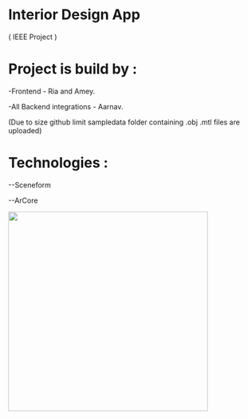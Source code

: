 # Interior Design App
( IEEE Project )

# Project is build by :

-Frontend - Ria and Amey.

-All Backend integrations - Aarnav.

(Due to size github limit sampledata folder containing .obj .mtl files are uploaded) 

# Technologies :

--Sceneform 

--ArCore

<img  width="400" height="" src="https://user-images.githubusercontent.com/84444050/129389173-594c781f-40f5-4bf5-9bbe-ba8aa9e11685.jpeg" align="center">
